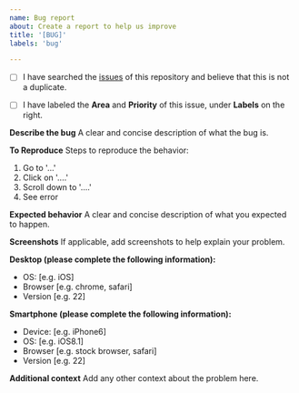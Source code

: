 ```yaml
---
name: Bug report
about: Create a report to help us improve
title: '[BUG]'
labels: 'bug'

---
```


- [ ] I have searched the [issues](https://github.com/coatk1/my_template/issues) of this repository and believe that this is not a duplicate.

- [ ] I have labeled the **Area** and **Priority** of this issue, under **Labels** on the right.

**Describe the bug**
A clear and concise description of what the bug is.

**To Reproduce**
Steps to reproduce the behavior:
1. Go to '...'
2. Click on '....'
3. Scroll down to '....'
4. See error

**Expected behavior**
A clear and concise description of what you expected to happen.

**Screenshots**
If applicable, add screenshots to help explain your problem.

**Desktop (please complete the following information):**
 - OS: [e.g. iOS]
 - Browser [e.g. chrome, safari]
 - Version [e.g. 22]

**Smartphone (please complete the following information):**
 - Device: [e.g. iPhone6]
 - OS: [e.g. iOS8.1]
 - Browser [e.g. stock browser, safari]
 - Version [e.g. 22]

**Additional context**
Add any other context about the problem here.
